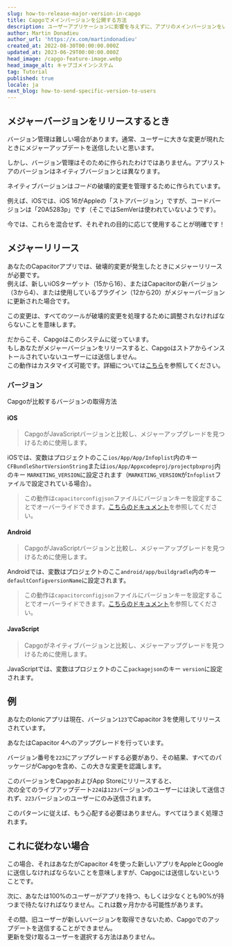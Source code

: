 ```yaml
---
slug: how-to-release-major-version-in-capgo
title: Capgoでメインバージョンを公開する方法
description: ユーザーアプリケーションに影響を与えずに、アプリのメインバージョンをいつどのようにリリースするかを理解すること。
author: Martin Donadieu
author_url: 'https://x.com/martindonadieu'
created_at: 2022-08-30T00:00:00.000Z
updated_at: 2023-06-29T00:00:00.000Z
head_image: /capgo-feature-image.webp
head_image_alt: キャプゴメインシステム
tag: Tutorial
published: true
locale: ja
next_blog: how-to-send-specific-version-to-users
---
```


## メジャーバージョンをリリースするとき

バージョン管理は難しい場合があります。通常、ユーザーに大きな変更が現れたときにメジャーアップデートを送信したいと思います。

しかし、バージョン管理はそのために作られたわけではありません。アプリストアのバージョンはネイティブバージョンとは異なります。

ネイティブバージョンは*コード*の破壊的変更を管理するために作られています。

例えば、iOSでは、iOS 16がAppleの「ストアバージョン」ですが、コードバージョンは「20A5283p」です（そこではSemVerは使われていないようです）。

今では、これらを混合せず、それぞれの目的に応じて使用することが明確です！

## メジャーリリース

あなたのCapacitorアプリでは、破壊的変更が発生したときにメジャーリリースが必要です。  
例えば、新しいiOSターゲット（15から16）、またはCapacitorの新バージョン（3から4）、または使用しているプラグイン（12から20）がメジャーバージョンに更新された場合です。

この変更は、すべてのツールが破壊的変更を処理するために調整されなければならないことを意味します。

だからこそ、Capgoはこのシステムに従っています。  
もしあなたがメジャーバージョンをリリースすると、Capgoはストアからインストールされていないユーザーには送信しません。  
この動作はカスタマイズ可能です。詳細については[こちら](/docs/tooling/cli/#disable-updates-strategy)を参照してください。

### バージョン

Capgoが比較するバージョンの取得方法

#### iOS
> CapgoがJavaScriptバージョンと比較し、メジャーアップグレードを見つけるために使用します。

iOSでは、変数はプロジェクトのここ`ios/App/App/Infoplist`内のキー `CFBundleShortVersionString`または`ios/App/Appxcodeproj/projectpbxproj`内のキー `MARKETING_VERSION`に設定されます（`MARKETING_VERSION`が`Infoplist`ファイルで設定されている場合）。  
> この動作は`capacitorconfigjson`ファイルにバージョンキーを設定することでオーバーライドできます。[こちらのドキュメント](/docs/plugin/auto-update#advanced-settings/)を参照してください。

#### Android
> CapgoがJavaScriptバージョンと比較し、メジャーアップグレードを見つけるために使用します。

Androidでは、変数はプロジェクトのここ`android/app/buildgradle`内のキー `defaultConfigversionName`に設定されます。  
> この動作は`capacitorconfigjson`ファイルにバージョンキーを設定することでオーバーライドできます。[こちらのドキュメント](/docs/plugin/auto-update#advanced-settings/)を参照してください。

#### JavaScript
> Capgoがネイティブバージョンと比較し、メジャーアップグレードを見つけるために使用します。

JavaScriptでは、変数はプロジェクトのここ`packagejson`のキー `version`に設定されます。

## 例

あなたのIonicアプリは現在、バージョン`123`でCapacitor 3を使用してリリースされています。

あなたはCapacitor 4へのアップグレードを行っています。

バージョン番号を`223`にアップグレードする必要があり、その結果、すべてのパッケージがCapgoを含め、この大きな変更を認識します。

このバージョンをCapgoおよびApp Storeにリリースすると、  
次の全てのライブアップデート`224`は`123`バージョンのユーザーには決して送信されず、`223`バージョンのユーザーにのみ送信されます。

このパターンに従えば、もう心配する必要はありません。すべてはうまく処理されます。

## これに従わない場合

この場合、それはあなたがCapacitor 4を使った新しいアプリをAppleとGoogleに送信しなければならないことを意味しますが、Capgoには送信しないということです。

次に、あなたは100%のユーザーがアプリを持つ、もしくは少なくとも90%が持つまで待たなければなりません。これは数ヶ月かかる可能性があります。

その間、旧ユーザーが新しいバージョンを取得できないため、Capgoでのアップデートを送信することができません。  
更新を受け取るユーザーを選択する方法はありません。